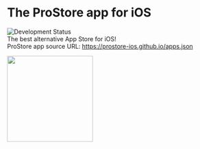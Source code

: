# The ProStore app for iOS
![Development Status](https://img.shields.io/badge/status-in%20development-yellow)  
The best alternative App Store for iOS!  
ProStore app source URL: https://prostore-ios.github.io/apps.json

<img src="https://github.com/ProStore-iOS/ProStore/blob/main/Sources/prostore/Assets.xcassets/AppIcon.appiconset/Icon-1024.png?raw=true" width="200" />
<!--
## Gallery
<img src="gallery/Screenshot1.png" width="550">&nbsp;
<img src="gallery/Screenshot2.png" width="550">&nbsp;
<img src="gallery/Screenshot3.png" width="550">&nbsp;
<img src="gallery/Screenshot4.png" width="550">&nbsp;
<img src="gallery/Screenshot5.png" width="550">
-->
